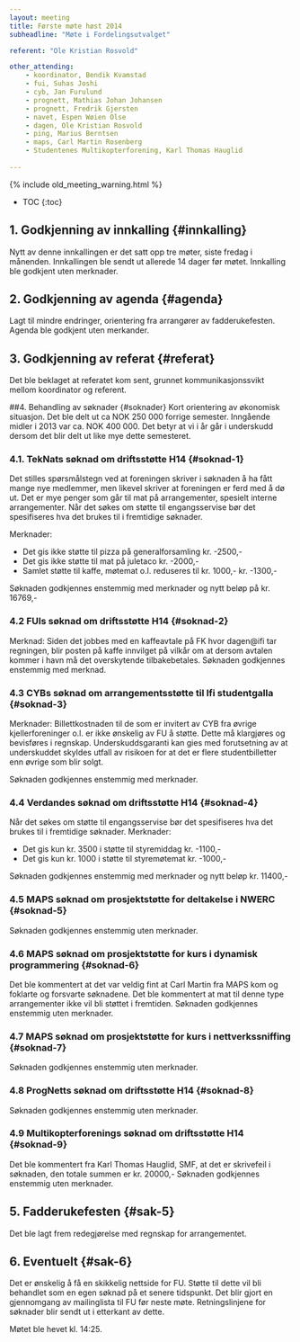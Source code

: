 ```yaml
---
layout: meeting
title: Første møte høst 2014
subheadline: "Møte i Fordelingsutvalget"

referent: "Ole Kristian Rosvold"

other_attending:
    - koordinator, Bendik Kvamstad
    - fui, Suhas Joshi
    - cyb, Jan Furulund
    - prognett, Mathias Johan Johansen
    - prognett, Fredrik Gjersten
    - navet, Espen Wøien Olse
    - dagen, Ole Kristian Rosvold
    - ping, Marius Berntsen
    - maps, Carl Martin Rosenberg
    - Studentenes Multikopterforening, Karl Thomas Hauglid
    
---
```


{% include old_meeting_warning.html %}

* TOC
{:toc}


## 1. Godkjenning av innkalling {#innkalling}
Nytt av denne innkallingen er det satt opp tre møter, siste fredag i månenden. Innkallingen ble sendt ut allerede 14 dager før møtet.
Innkalling ble godkjent uten merknader.

## 2. Godkjenning av agenda {#agenda}
Lagt til mindre endringer, orientering fra arrangører av fadderukefesten.
Agenda ble godkjent uten merkander.

## 3. Godkjenning av referat {#referat}
Det ble beklaget at referatet kom sent, grunnet kommunikasjonssvikt mellom koordinator og referent.

##4. Behandling av søknader {#soknader}
Kort orientering av økonomisk situasjon. Det ble delt ut ca NOK 250 000 forrige semester.
Inngående midler i 2013 var ca. NOK 400 000. Det betyr at vi i år går i underskudd dersom det blir delt ut like mye dette semesteret.

### 4.1. TekNats søknad om driftsstøtte H14 {#soknad-1}
Det stilles spørsmålstegn ved at foreningen skriver i søknaden å ha fått mange nye medlemmer, men likevel skriver at foreningen er ferd med å dø ut.
Det er mye penger som går til mat på arrangementer, spesielt interne arrangementer. Når det søkes om støtte til engangsservise bør det spesifiseres hva det brukes til i fremtidige søknader.

Merknader:
- Det gis ikke støtte til pizza på generalforsamling kr. -2500,-
- Det gis ikke støtte til mat på juletaco kr. -2000,-
- Samlet støtte til kaffe, møtemat o.l. reduseres til kr. 1000,- kr. -1300,-

Søknaden godkjennes enstemmig med merknader og nytt beløp på kr. 16769,-

### 4.2 FUIs søknad om driftsstøtte H14 {#soknad-2}
Merknad: Siden det jobbes med en kaffeavtale på FK hvor dagen@ifi tar regningen, blir posten på kaffe innvilget på vilkår om at dersom avtalen kommer i havn må det overskytende tilbakebetales.
Søknaden godkjennes enstemmig med merknad.

### 4.3 CYBs søknad om arrangementsstøtte til Ifi studentgalla {#soknad-3}
Merknader: Billettkostnaden til de som er invitert av CYB fra øvrige kjellerforeninger o.l. er ikke ønskelig av FU å støtte. Dette må klargjøres og bevisføres i regnskap.
Underskuddsgaranti kan gies med forutsetning av at underskuddet skyldes utfall av risikoen for at det er flere studentbilletter enn øvrige som blir solgt.

Søknaden godkjennes enstemmig med merknader.

### 4.4 Verdandes søknad om driftsstøtte H14 {#soknad-4}
Når det søkes om støtte til engangsservise bør det spesifiseres hva det brukes til i fremtidige søknader.
Merknader: 
- Det gis kun kr. 3500 i støtte til styremiddag kr. -1100,-
- Det gis kun kr. 1000 i støtte til styremøtemat kr. -1000,-

Søknaden godkjennes enstemmig med merknader og nytt beløp kr. 11400,-

### 4.5 MAPS søknad om prosjektstøtte for deltakelse i NWERC {#soknad-5}
Søknaden godkjennes enstemmig uten merknader.

### 4.6 MAPS søknad om prosjektstøtte for kurs i dynamisk programmering {#soknad-6}
Det ble kommentert at det var veldig fint at Carl Martin fra MAPS kom og foklarte og forsvarte søknadene. Det ble kommentert at mat til denne type arrangementer ikke vil bli støttet i fremtiden.
Søknaden godkjennes enstemmig uten merknader.

### 4.7 MAPS søknad om prosjektstøtte for kurs i nettverkssniffing {#soknad-7}
Søknaden godkjennes enstemmig uten merknader.

### 4.8 ProgNetts søknad om driftsstøtte H14 {#soknad-8}
Søknaden godkjennes enstemmig uten merknader.

### 4.9 Multikopterforenings søknad om driftsstøtte H14 {#soknad-9}
Det ble kommentert fra Karl Thomas Hauglid, SMF, at det er skrivefeil i søknaden, den totale summen er kr. 20000,-
Søknaden godkjennes enstemmig uten merknader.

## 5. Fadderukefesten {#sak-5}
Det ble lagt frem redegjørelse med regnskap for arrangementet.

## 6. Eventuelt {#sak-6}
Det er ønskelig å få en skikkelig nettside for FU. Støtte til dette vil bli behandlet som en egen søknad på et senere tidspunkt.
Det blir gjort en gjennomgang av mailinglista til FU før neste møte. Retningslinjene for søknader blir sendt ut i etterkant av dette.

Møtet ble hevet kl. 14:25.
